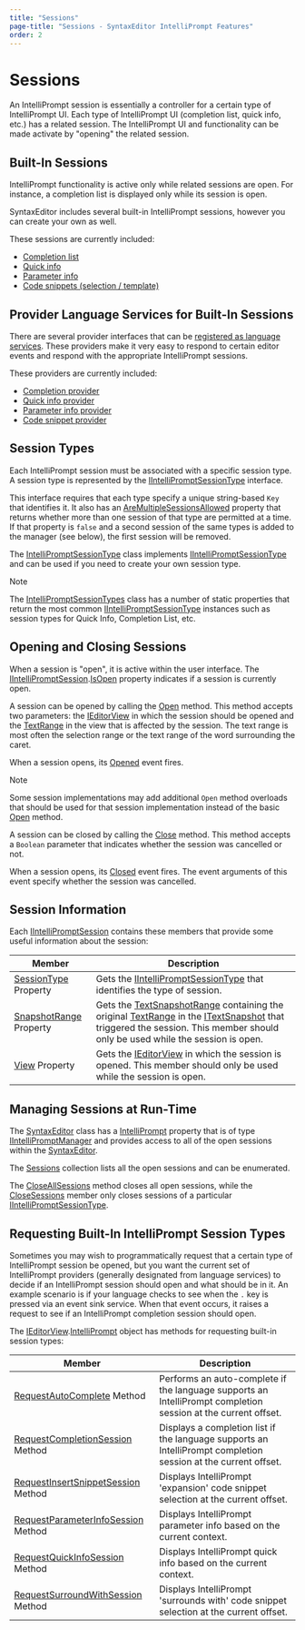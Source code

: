 ```yaml
---
title: "Sessions"
page-title: "Sessions - SyntaxEditor IntelliPrompt Features"
order: 2
---
```

# Sessions

An IntelliPrompt session is essentially a controller for a certain type of IntelliPrompt UI.  Each type of IntelliPrompt UI (completion list, quick info, etc.) has a related session.  The IntelliPrompt UI and functionality can be made activate by "opening" the related session.

## Built-In Sessions

IntelliPrompt functionality is active only while related sessions are open.  For instance, a completion list is displayed only while its session is open.

SyntaxEditor includes several built-in IntelliPrompt sessions, however you can create your own as well.

These sessions are currently included:

- [Completion list](completion-list.md)
- [Quick info](quick-info.md)
- [Parameter info](parameter-info.md)
- [Code snippets (selection / template)](code-snippets.md)

## Provider Language Services for Built-In Sessions

There are several provider interfaces that can be [registered as language services](../../language-creation/service-locator-architecture.md).  These providers make it very easy to respond to certain editor events and respond with the appropriate IntelliPrompt sessions.

These providers are currently included:

- [Completion provider](../../language-creation/provider-services/completion-provider.md)
- [Quick info provider](../../language-creation/provider-services/quick-info-provider.md)
- [Parameter info provider](../../language-creation/provider-services/parameter-info-provider.md)
- [Code snippet provider](../../language-creation/provider-services/code-snippet-provider.md)

## Session Types

Each IntelliPrompt session must be associated with a specific session type.  A session type is represented by the [IIntelliPromptSessionType](xref:ActiproSoftware.Windows.Controls.SyntaxEditor.IntelliPrompt.IIntelliPromptSessionType) interface.

This interface requires that each type specify a unique string-based `Key` that identifies it.  It also has an [AreMultipleSessionsAllowed](xref:ActiproSoftware.Windows.Controls.SyntaxEditor.IntelliPrompt.IIntelliPromptSessionType.AreMultipleSessionsAllowed) property that returns whether more than one session of that type are permitted at a time.  If that property is `false` and a second session of the same types is added to the manager (see below), the first session will be removed.

The [IntelliPromptSessionType](xref:ActiproSoftware.Windows.Controls.SyntaxEditor.IntelliPrompt.Implementation.IntelliPromptSessionType) class implements [IIntelliPromptSessionType](xref:ActiproSoftware.Windows.Controls.SyntaxEditor.IntelliPrompt.IIntelliPromptSessionType) and can be used if you need to create your own session type.

> [!NOTE]
> The [IntelliPromptSessionTypes](xref:ActiproSoftware.Windows.Controls.SyntaxEditor.IntelliPrompt.IntelliPromptSessionTypes) class has a number of static properties that return the most common [IIntelliPromptSessionType](xref:ActiproSoftware.Windows.Controls.SyntaxEditor.IntelliPrompt.IIntelliPromptSessionType) instances such as session types for Quick Info, Completion List, etc.

## Opening and Closing Sessions

When a session is "open", it is active within the user interface.  The [IIntelliPromptSession](xref:ActiproSoftware.Windows.Controls.SyntaxEditor.IntelliPrompt.IIntelliPromptSession).[IsOpen](xref:ActiproSoftware.Windows.Controls.SyntaxEditor.IntelliPrompt.IIntelliPromptSession.IsOpen) property indicates if a session is currently open.

A session can be opened by calling the [Open](xref:ActiproSoftware.Windows.Controls.SyntaxEditor.IntelliPrompt.IIntelliPromptSession.Open*) method.  This method accepts two parameters: the [IEditorView](xref:ActiproSoftware.Windows.Controls.SyntaxEditor.IEditorView) in which the session should be opened and the [TextRange](xref:ActiproSoftware.Text.TextRange) in the view that is affected by the session.  The text range is most often the selection range or the text range of the word surrounding the caret.

When a session opens, its [Opened](xref:ActiproSoftware.Windows.Controls.SyntaxEditor.IntelliPrompt.IIntelliPromptSession.Opened) event fires.

> [!NOTE]
> Some session implementations may add additional `Open` method overloads that should be used for that session implementation instead of the basic [Open](xref:ActiproSoftware.Windows.Controls.SyntaxEditor.IntelliPrompt.IIntelliPromptSession.Open*) method.

A session can be closed by calling the [Close](xref:ActiproSoftware.Windows.Controls.SyntaxEditor.IntelliPrompt.IIntelliPromptSession.Close*) method.  This method accepts a `Boolean` parameter that indicates whether the session was cancelled or not.

When a session opens, its [Closed](xref:ActiproSoftware.Windows.Controls.SyntaxEditor.IntelliPrompt.IIntelliPromptSession.Closed) event fires.  The event arguments of this event specify whether the session was cancelled.

## Session Information

Each [IIntelliPromptSession](xref:ActiproSoftware.Windows.Controls.SyntaxEditor.IntelliPrompt.IIntelliPromptSession) contains these members that provide some useful information about the session:

| Member | Description |
|-----|-----|
| [SessionType](xref:ActiproSoftware.Windows.Controls.SyntaxEditor.IntelliPrompt.IIntelliPromptSession.SessionType) Property | Gets the [IIntelliPromptSessionType](xref:ActiproSoftware.Windows.Controls.SyntaxEditor.IntelliPrompt.IIntelliPromptSessionType) that identifies the type of session. |
| [SnapshotRange](xref:ActiproSoftware.Windows.Controls.SyntaxEditor.IntelliPrompt.IIntelliPromptSession.SnapshotRange) Property | Gets the [TextSnapshotRange](xref:ActiproSoftware.Text.TextSnapshotRange) containing the original [TextRange](xref:ActiproSoftware.Text.TextRange) in the [ITextSnapshot](xref:ActiproSoftware.Text.ITextSnapshot) that triggered the session.  This member should only be used while the session is open. |
| [View](xref:ActiproSoftware.Windows.Controls.SyntaxEditor.IntelliPrompt.IIntelliPromptSession.View) Property | Gets the [IEditorView](xref:ActiproSoftware.Windows.Controls.SyntaxEditor.IEditorView) in which the session is opened.  This member should only be used while the session is open. |

## Managing Sessions at Run-Time

The [SyntaxEditor](xref:ActiproSoftware.Windows.Controls.SyntaxEditor.SyntaxEditor) class has a [IntelliPrompt](xref:ActiproSoftware.Windows.Controls.SyntaxEditor.SyntaxEditor.IntelliPrompt) property that is of type [IIntelliPromptManager](xref:ActiproSoftware.Windows.Controls.SyntaxEditor.IntelliPrompt.IIntelliPromptManager) and provides access to all of the open sessions within the [SyntaxEditor](xref:ActiproSoftware.Windows.Controls.SyntaxEditor.SyntaxEditor).

The [Sessions](xref:ActiproSoftware.Windows.Controls.SyntaxEditor.IntelliPrompt.IIntelliPromptManager.Sessions) collection lists all the open sessions and can be enumerated.

The [CloseAllSessions](xref:ActiproSoftware.Windows.Controls.SyntaxEditor.IntelliPrompt.IIntelliPromptManager.CloseAllSessions*) method closes all open sessions, while the [CloseSessions](xref:ActiproSoftware.Windows.Controls.SyntaxEditor.IntelliPrompt.IIntelliPromptManager.CloseSessions*) member only closes sessions of a particular [IIntelliPromptSessionType](xref:ActiproSoftware.Windows.Controls.SyntaxEditor.IntelliPrompt.IIntelliPromptSessionType).

## Requesting Built-In IntelliPrompt Session Types

Sometimes you may wish to programmatically request that a certain type of IntelliPrompt session be opened, but you want the current set of IntelliPrompt providers (generally designated from language services) to decide if an IntelliPrompt session should open and what should be in it.  An example scenario is if your language checks to see when the `.` key is pressed via an event sink service.  When that event occurs, it raises a request to see if an IntelliPrompt completion session should open.

The [IEditorView](xref:ActiproSoftware.Windows.Controls.SyntaxEditor.IEditorView).[IntelliPrompt](xref:ActiproSoftware.Windows.Controls.SyntaxEditor.IEditorView.IntelliPrompt) object has methods for requesting built-in session types:

| Member | Description |
|-----|-----|
| [RequestAutoComplete](xref:ActiproSoftware.Windows.Controls.SyntaxEditor.IEditorViewIntelliPrompt.RequestAutoComplete*) Method | Performs an auto-complete if the language supports an IntelliPrompt completion session at the current offset. |
| [RequestCompletionSession](xref:ActiproSoftware.Windows.Controls.SyntaxEditor.IEditorViewIntelliPrompt.RequestCompletionSession*) Method | Displays a completion list if the language supports an IntelliPrompt completion session at the current offset. |
| [RequestInsertSnippetSession](xref:ActiproSoftware.Windows.Controls.SyntaxEditor.IEditorViewIntelliPrompt.RequestInsertSnippetSession*) Method | Displays IntelliPrompt 'expansion' code snippet selection at the current offset. |
| [RequestParameterInfoSession](xref:ActiproSoftware.Windows.Controls.SyntaxEditor.IEditorViewIntelliPrompt.RequestParameterInfoSession*) Method | Displays IntelliPrompt parameter info based on the current context. |
| [RequestQuickInfoSession](xref:ActiproSoftware.Windows.Controls.SyntaxEditor.IEditorViewIntelliPrompt.RequestQuickInfoSession*) Method | Displays IntelliPrompt quick info based on the current context. |
| [RequestSurroundWithSession](xref:ActiproSoftware.Windows.Controls.SyntaxEditor.IEditorViewIntelliPrompt.RequestSurroundWithSession*) Method | Displays IntelliPrompt 'surrounds with' code snippet selection at the current offset. |

